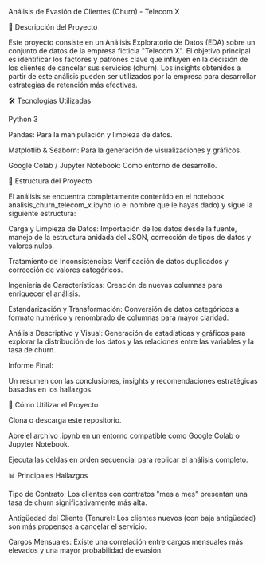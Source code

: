 Análisis de Evasión de Clientes (Churn) - Telecom X

📖 Descripción del Proyecto

Este proyecto consiste en un Análisis Exploratorio de Datos (EDA) sobre un conjunto de datos de la empresa ficticia "Telecom X". El objetivo principal es identificar los factores y patrones clave que influyen en la decisión de los clientes de cancelar sus servicios (churn). Los insights obtenidos a partir de este análisis pueden ser utilizados por la empresa para desarrollar estrategias de retención más efectivas.

🛠️ Tecnologías Utilizadas

Python 3

Pandas: Para la manipulación y limpieza de datos.

Matplotlib & Seaborn: Para la generación de visualizaciones y gráficos.

Google Colab / Jupyter Notebook: Como entorno de desarrollo.

📂 Estructura del Proyecto

El análisis se encuentra completamente contenido en el notebook analisis_churn_telecom_x.ipynb (o el nombre que le hayas dado) y sigue la siguiente estructura:

Carga y Limpieza de Datos: Importación de los datos desde la fuente, manejo de la estructura anidada del JSON, corrección de tipos de datos y valores nulos.

Tratamiento de Inconsistencias: Verificación de datos duplicados y corrección de valores categóricos.

Ingeniería de Características: Creación de nuevas columnas para enriquecer el análisis.

Estandarización y Transformación: Conversión de datos categóricos a formato numérico y renombrado de columnas para mayor claridad.

Análisis Descriptivo y Visual: Generación de estadísticas y gráficos para explorar la distribución de los datos y las relaciones entre las variables y la tasa de churn.

Informe Final: 

Un resumen con las conclusiones, insights y recomendaciones estratégicas basadas en los hallazgos.

🚀 Cómo Utilizar el Proyecto

Clona o descarga este repositorio.

Abre el archivo .ipynb en un entorno compatible como Google Colab o Jupyter Notebook.

Ejecuta las celdas en orden secuencial para replicar el análisis completo.

📊 Principales Hallazgos

Tipo de Contrato: Los clientes con contratos "mes a mes" presentan una tasa de churn significativamente más alta.

Antigüedad del Cliente (Tenure): Los clientes nuevos (con baja antigüedad) son más propensos a cancelar el servicio.

Cargos Mensuales: Existe una correlación entre cargos mensuales más elevados y una mayor probabilidad de evasión.
